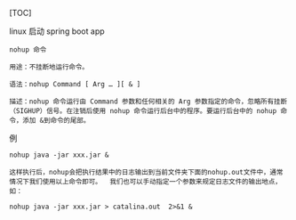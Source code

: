 [TOC]


linux 启动 spring boot app

```$shell
nohup 命令

用途：不挂断地运行命令。

语法：nohup Command [ Arg … ][ & ]

描述：nohup 命令运行由 Command 参数和任何相关的 Arg 参数指定的命令，忽略所有挂断（SIGHUP）信号。在注销后使用 nohup 命令运行后台中的程序。要运行后台中的 nohup 命令，添加 &到命令的尾部。
```

例

```shell
nohup java -jar xxx.jar &

```
``这样执行后，nohup会把执行结果中的日志输出到当前文件夹下面的nohup.out文件中，通常情况下我们使用以上命令即可。 
  我们也可以手动指定一个参数来规定日志文件的输出地点，如：``
  
  ```sehll
  nohup java -jar xxx.jar > catalina.out  2>&1 &

```